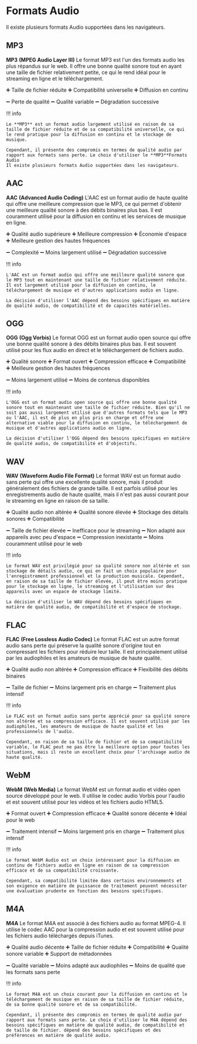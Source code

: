 # Formats Audio
Il existe plusieurs formats Audio supportées dans les navigateurs.

## MP3

**MP3** **(MPEG Audio Layer III)** Le format MP3 est l'un des formats audio les plus répandus sur le web. Il offre une bonne qualité sonore tout en ayant une taille de fichier relativement petite, ce qui le rend idéal pour le streaming en ligne et le téléchargement.

➕ Taille de fichier réduite
➕ Compatibilité universelle
➕ Diffusion en continu

➖ Perte de qualité
➖ Qualité variable
➖ Dégradation successive

!!! info

    Le **MP3** est un format audio largement utilisé en raison de sa taille de fichier réduite et de sa compatibilité universelle, ce qui le rend pratique pour la diffusion en continu et le stockage de musique.

    Cependant, il présente des compromis en termes de qualité audio par rapport aux formats sans perte. Le choix d'utiliser le **MP3**Formats Audio
    Il existe plusieurs formats Audio supportées dans les navigateurs.

## AAC

**AAC** **(Advanced Audio Coding)** L'AAC est un format audio de haute qualité qui offre une meilleure compression que le MP3, ce qui permet d'obtenir une meilleure qualité sonore à des débits binaires plus bas. Il est couramment utilisé pour la diffusion en continu et les services de musique en ligne.

➕ Qualité audio supérieure
➕ Meilleure compression
➕ Économie d'espace
➕ Meilleure gestion des hautes fréquences

➖ Complexité
➖ Moins largement utilisé
➖ Dégradation successive

!!! info

    L'AAC est un format audio qui offre une meilleure qualité sonore que le MP3 tout en maintenant une taille de fichier relativement réduite. Il est largement utilisé pour la diffusion en continu, le téléchargement de musique et d'autres applications audio en ligne.

    La décision d'utiliser l'AAC dépend des besoins spécifiques en matière de qualité audio, de compatibilité et de capacités matérielles.

## OGG

**OGG** **(Ogg Vorbis)** Le format OGG est un format audio open source qui offre une bonne qualité sonore à des débits binaires plus bas. Il est souvent utilisé pour les flux audio en direct et le téléchargement de fichiers audio.

➕ Qualité sonore
➕ Format ouvert
➕ Compression efficace
➕ Compatibilité
➕ Meilleure gestion des hautes fréquences

➖ Moins largement utilisé
➖ Moins de contenus disponibles

!!! info

    L'OGG est un format audio open source qui offre une bonne qualité sonore tout en maintenant une taille de fichier réduite. Bien qu'il ne soit pas aussi largement utilisé que d'autres formats tels que le MP3 ou l'AAC, il est de plus en plus pris en charge et offre une alternative viable pour la diffusion en continu, le téléchargement de musique et d'autres applications audio en ligne.

    La décision d'utiliser l'OGG dépend des besoins spécifiques en matière de qualité audio, de compatibilité et d'objectifs.

## WAV

**WAV** **(Waveform Audio File Format)** Le format WAV est un format audio sans perte qui offre une excellente qualité sonore, mais il produit généralement des fichiers de grande taille. Il est parfois utilisé pour les enregistrements audio de haute qualité, mais il n'est pas aussi courant pour le streaming en ligne en raison de sa taille.

➕ Qualité audio non altérée
➕ Qualité sonore élevée
➕ Stockage des détails sonores
➕ Compatibilité

➖ Taille de fichier élevée
➖ Inefficace pour le streaming
➖ Non adapté aux appareils avec peu d'espace
➖ Compression inexistante
➖ Moins couramment utilisé pour le web

!!! info

    Le format WAV est privilégié pour sa qualité sonore non altérée et son stockage de détails audio, ce qui en fait un choix populaire pour l'enregistrement professionnel et la production musicale. Cependant, en raison de sa taille de fichier élevée, il peut être moins pratique pour le stockage en ligne, le streaming et l'utilisation sur des appareils avec un espace de stockage limité.

    La décision d'utiliser le WAV dépend des besoins spécifiques en matière de qualité audio, de compatibilité et d'espace de stockage.

## FLAC

**FLAC** **(Free Lossless Audio Codec)** Le format FLAC est un autre format audio sans perte qui préserve la qualité sonore d'origine tout en compressant les fichiers pour réduire leur taille. Il est principalement utilisé par les audiophiles et les amateurs de musique de haute qualité.

➕ Qualité audio non altérée
➕ Compression efficace
➕ Flexibilité des débits binaires

➖ Taille de fichier
➖ Moins largement pris en charge
➖ Traitement plus intensif

!!! info

    Le FLAC est un format audio sans perte apprécié pour sa qualité sonore non altérée et sa compression efficace. Il est souvent utilisé par les audiophiles, les amateurs de musique de haute qualité et les professionnels de l'audio.

    Cependant, en raison de sa taille de fichier et de sa compatibilité variable, le FLAC peut ne pas être la meilleure option pour toutes les situations, mais il reste un excellent choix pour l'archivage audio de haute qualité.

## WebM

**WebM** **(Web Media)** Le format WebM est un format audio et vidéo open source développé pour le web. Il utilise le codec audio Vorbis pour l'audio et est souvent utilisé pour les vidéos et les fichiers audio HTML5.

➕ Format ouvert
➕ Compression efficace
➕ Qualité sonore décente
➕ Idéal pour le web

➖ Traitement intensif
➖ Moins largement pris en charge
➖ Traitement plus intensif

!!! info

    Le format WebM Audio est un choix intéressant pour la diffusion en continu de fichiers audio en ligne en raison de sa compression efficace et de sa compatibilité croissante.

    Cependant, sa compatibilité limitée dans certains environnements et son exigence en matière de puissance de traitement peuvent nécessiter une évaluation prudente en fonction des besoins spécifiques.

## M4A

**M4A** Le format M4A est associé à des fichiers audio au format MPEG-4. Il utilise le codec AAC pour la compression audio et est souvent utilisé pour les fichiers audio téléchargés depuis iTunes.

➕ Qualité audio décente
➕ Taille de fichier réduite
➕ Compatibilité
➕ Qualité sonore variable
➕ Support de métadonnées

➖ Qualité variable
➖ Moins adapté aux audiophiles
➖ Moins de qualité que les formats sans perte

!!! info

    Le format M4A est un choix courant pour la diffusion en continu et le téléchargement de musique en raison de sa taille de fichier réduite, de sa bonne qualité sonore et de sa compatibilité.

    Cependant, il présente des compromis en termes de qualité audio par rapport aux formats sans perte. Le choix d'utiliser le M4A dépend des besoins spécifiques en matière de qualité audio, de compatibilité et de taille de fichier. dépend des besoins spécifiques et des préférences en matière de qualité audio.

